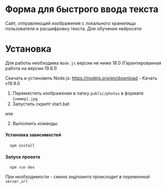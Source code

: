 # Форма для быстрого ввода текста

Сайт, отправляющий изображения с локального хранилища пользователя и расшифровку текста. Для обучения нейросети

# Установка
Для работы необходима `Node.js` версии не ниже 18.0 (Гарантированная работа на версии  19.8.1)

Скачать и установить Node.js: https://nodejs.org/en/download - Качать v19.9.0


1) Переместить изображения в папку `public/photos` в формате `{номер}.jpg`
2) Запустить скрипт start.bat

_или_

2) Выполнить команды:

#### Установка зависимостей
```CMD
  npm install
```

#### Запуск проекта
```CMD
  npm run dev
```


_При необходимости - смена эндпоинта происходит в переменной ``server_url``_